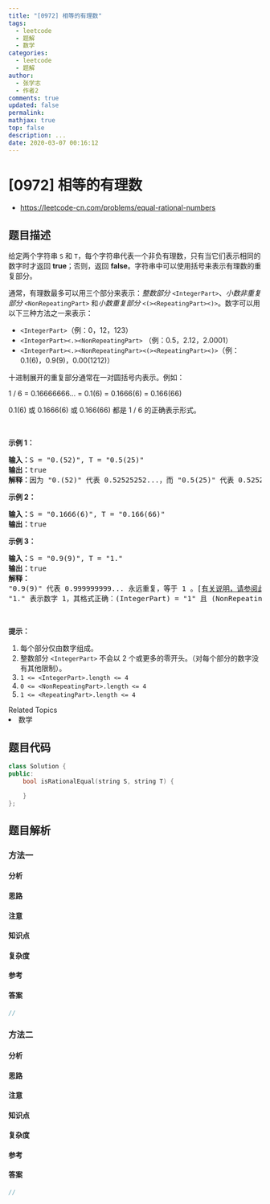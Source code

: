 ```yaml
---
title: "[0972] 相等的有理数"
tags:
  - leetcode
  - 题解
  - 数学
categories:
  - leetcode
  - 题解
author:
  - 张学志
  - 作者2
comments: true
updated: false
permalink:
mathjax: true
top: false
description: ...
date: 2020-03-07 00:16:12
---
```



# [0972] 相等的有理数
* https://leetcode-cn.com/problems/equal-rational-numbers


## 题目描述

<p>给定两个字符串 <code>S</code> 和 <code>T</code>，每个字符串代表一个非负有理数，只有当它们表示相同的数字时才返回 <strong>true</strong>；否则，返回 <strong>false</strong>。字符串中可以使用括号来表示有理数的重复部分。</p>

<p>通常，有理数最多可以用三个部分来表示：<em>整数部分</em>&nbsp;<code>&lt;IntegerPart&gt;</code>、<em>小数非重复部分</em>&nbsp;<code>&lt;NonRepeatingPart&gt;</code>&nbsp;和<em>小数重复部分</em>&nbsp;<code>&lt;(&gt;&lt;RepeatingPart&gt;&lt;)&gt;</code>。数字可以用以下三种方法之一来表示：</p>

<ul>
	<li><code>&lt;IntegerPart&gt;</code>（例：0，12，123）</li>
	<li><code>&lt;IntegerPart&gt;&lt;.&gt;&lt;NonRepeatingPart&gt;</code> （例：0.5，2.12，2.0001）</li>
	<li><code>&lt;IntegerPart&gt;&lt;.&gt;&lt;NonRepeatingPart&gt;&lt;(&gt;&lt;RepeatingPart&gt;&lt;)&gt;</code>（例：0.1(6)，0.9(9)，0.00(1212)）</li>
</ul>

<p>十进制展开的重复部分通常在一对圆括号内表示。例如：</p>

<p>1 / 6 = 0.16666666... = 0.1(6) = 0.1666(6) = 0.166(66)</p>

<p>0.1(6) 或&nbsp;0.1666(6) 或&nbsp;0.166(66) 都是&nbsp;1 / 6 的正确表示形式。</p>

<p>&nbsp;</p>

<p><strong>示例 1：</strong></p>

<pre><strong>输入：</strong>S = &quot;0.(52)&quot;, T = &quot;0.5(25)&quot;
<strong>输出：</strong>true
<strong>解释：</strong>因为 &quot;0.(52)&quot; 代表 0.52525252...，而 &quot;0.5(25)&quot; 代表 0.52525252525.....，则这两个字符串表示相同的数字。
</pre>

<p><strong>示例 2：</strong></p>

<pre><strong>输入：</strong>S = &quot;0.1666(6)&quot;, T = &quot;0.166(66)&quot;
<strong>输出：</strong>true
</pre>

<p><strong>示例 3：</strong></p>

<pre><strong>输入：</strong>S = &quot;0.9(9)&quot;, T = &quot;1.&quot;
<strong>输出：</strong>true
<strong>解释：
</strong>&quot;0.9(9)&quot; 代表 0.999999999... 永远重复，等于 1 。[<a href="https://baike.baidu.com/item/0.999…/5615429?fr=aladdin" target="_blank">有关说明，请参阅此链接</a>]
&quot;1.&quot; 表示数字 1，其格式正确：(IntegerPart) = &quot;1&quot; 且 (NonRepeatingPart) = &quot;&quot; 。</pre>

<p>&nbsp;</p>

<p><strong>提示：</strong></p>

<ol>
	<li>每个部分仅由数字组成。</li>
	<li>整数部分&nbsp;<code>&lt;IntegerPart&gt;</code>&nbsp;不会以 2 个或更多的零开头。（对每个部分的数字没有其他限制）。</li>
	<li><code>1 &lt;= &lt;IntegerPart&gt;.length &lt;= 4 </code></li>
	<li><code>0 &lt;= &lt;NonRepeatingPart&gt;.length &lt;= 4 </code></li>
	<li><code>1 &lt;= &lt;RepeatingPart&gt;.length &lt;= 4 </code></li>
</ol>
<div><div>Related Topics</div><div><li>数学</li></div></div>


## 题目代码

```cpp
class Solution {
public:
    bool isRationalEqual(string S, string T) {

    }
};
```


## 题目解析


### 方法一

#### 分析

#### 思路

#### 注意

#### 知识点

#### 复杂度

#### 参考

#### 答案

```cpp
//
```


### 方法二

#### 分析

#### 思路

#### 注意

#### 知识点

#### 复杂度

#### 参考

#### 答案

```cpp
//
```


